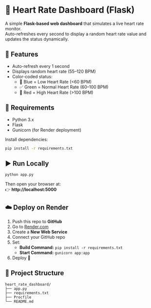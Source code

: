 # 💓 Heart Rate Dashboard (Flask)

A simple **Flask-based web dashboard** that simulates a live heart rate monitor.  
Auto-refreshes every second to display a random heart rate value and updates the status dynamically.

## 🚀 Features
- Auto-refresh every 1 second
- Displays random heart rate (55–120 BPM)
- Color-coded status:
  - 🩵 Blue = Low Heart Rate (<60 BPM)
  - ✅ Green = Normal Heart Rate (60–100 BPM)
  - 🔴 Red = High Heart Rate (>100 BPM)

## 🧩 Requirements
- Python 3.x
- Flask
- Gunicorn (for Render deployment)

Install dependencies:
```bash
pip install -r requirements.txt
```

## ▶️ Run Locally
```bash
python app.py
```
Then open your browser at:  
👉 **http://localhost:5000**

## ☁️ Deploy on Render
1. Push this repo to **GitHub**
2. Go to [Render.com](https://render.com)
3. Create a **New Web Service**
4. Connect your GitHub repo
5. Set:
   - **Build Command:** `pip install -r requirements.txt`
   - **Start Command:** `gunicorn app:app`
6. Deploy 🚀

## 📁 Project Structure
```
heart_rate_dashboard/
├── app.py
├── requirements.txt
├── Procfile
└── README.md
```
